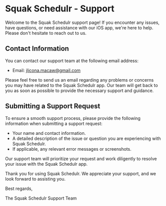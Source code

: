 # Squak Schedulr - Support

Welcome to the Squak Schedulr support page! If you encounter any issues, have questions, or need assistance with our iOS app, we're here to help. Please don't hesitate to reach out to us.

## Contact Information

You can contact our support team at the following email address:

- Email: jlicona.macaw@gmail.com

Please feel free to send us an email regarding any problems or concerns you may have related to the Squak Schedulr app. Our team will get back to you as soon as possible to provide the necessary support and guidance.

## Submitting a Support Request

To ensure a smooth support process, please provide the following information when submitting a support request:

- Your name and contact information.
- A detailed description of the issue or question you are experiencing with Squak Schedulr.
- If applicable, any relevant error messages or screenshots.

Our support team will prioritize your request and work diligently to resolve your issue with the Squak Schedulr app.

Thank you for using Squak Schedulr. We appreciate your support, and we look forward to assisting you.

Best regards,

The Squak Schedulr Support Team
